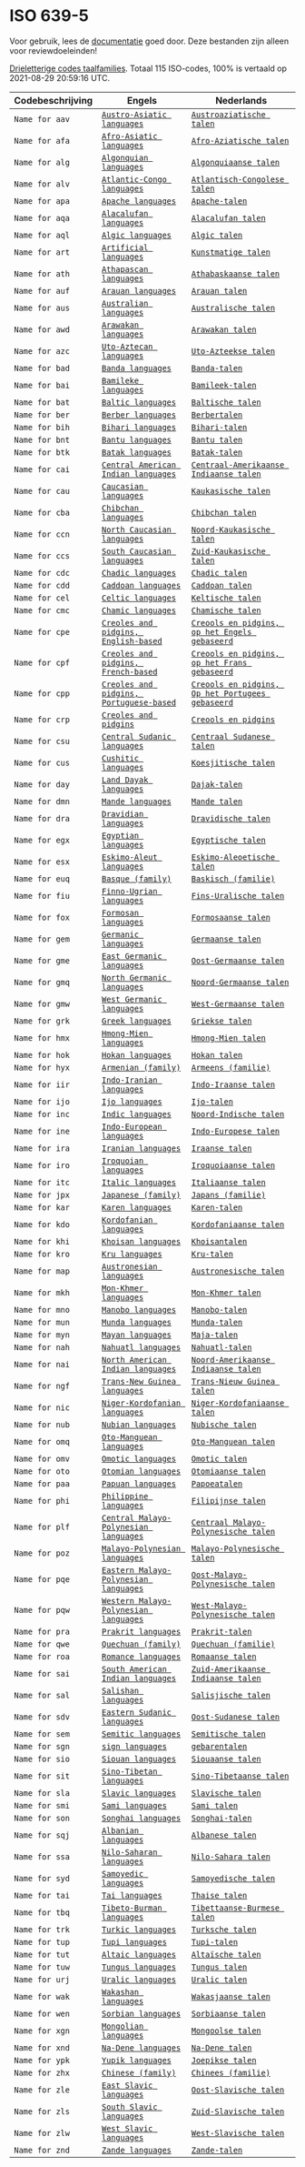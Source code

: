 # ISO 639-5

Voor gebruik, lees de [documentatie](https://github.com/opentaal/opentaal-isocodes) goed door. Deze bestanden zijn alleen voor reviewdoeleinden!

[Drieletterige codes taalfamilies](https://en.wikipedia.org/wiki/ISO_639-5). Totaal 115 ISO-codes, 100% is vertaald op 2021-08-29 20:59:16 UTC.

Codebeschrijving | Engels | Nederlands
---|---|---
`Name for aav` | [`Austro-Asiatic languages`](https://en.wikipedia.org/wiki/Austro-Asiatic_languages) | [`Austroaziatische talen`](https://nl.wikipedia.org/wiki/Austroaziatische_talen)
`Name for afa` | [`Afro-Asiatic languages`](https://en.wikipedia.org/wiki/Afro-Asiatic_languages) | [`Afro-Aziatische talen`](https://nl.wikipedia.org/wiki/Afro-Aziatische_talen)
`Name for alg` | [`Algonquian languages`](https://en.wikipedia.org/wiki/Algonquian_languages) | [`Algonquiaanse talen`](https://nl.wikipedia.org/wiki/Algonquiaanse_talen)
`Name for alv` | [`Atlantic-Congo languages`](https://en.wikipedia.org/wiki/Atlantic-Congo_languages) | [`Atlantisch-Congolese talen`](https://nl.wikipedia.org/wiki/Atlantisch-Congolese_talen)
`Name for apa` | [`Apache languages`](https://en.wikipedia.org/wiki/Apache_languages) | [`Apache-talen`](https://nl.wikipedia.org/wiki/Apache-talen)
`Name for aqa` | [`Alacalufan languages`](https://en.wikipedia.org/wiki/Alacalufan_languages) | [`Alacalufan talen`](https://nl.wikipedia.org/wiki/Alacalufan_talen)
`Name for aql` | [`Algic languages`](https://en.wikipedia.org/wiki/Algic_languages) | [`Algic talen`](https://nl.wikipedia.org/wiki/Algic_talen)
`Name for art` | [`Artificial languages`](https://en.wikipedia.org/wiki/Artificial_languages) | [`Kunstmatige talen`](https://nl.wikipedia.org/wiki/Kunstmatige_talen)
`Name for ath` | [`Athapascan languages`](https://en.wikipedia.org/wiki/Athapascan_languages) | [`Athabaskaanse talen`](https://nl.wikipedia.org/wiki/Athabaskaanse_talen)
`Name for auf` | [`Arauan languages`](https://en.wikipedia.org/wiki/Arauan_languages) | [`Arauan talen`](https://nl.wikipedia.org/wiki/Arauan_talen)
`Name for aus` | [`Australian languages`](https://en.wikipedia.org/wiki/Australian_languages) | [`Australische talen`](https://nl.wikipedia.org/wiki/Australische_talen)
`Name for awd` | [`Arawakan languages`](https://en.wikipedia.org/wiki/Arawakan_languages) | [`Arawakan talen`](https://nl.wikipedia.org/wiki/Arawakan_talen)
`Name for azc` | [`Uto-Aztecan languages`](https://en.wikipedia.org/wiki/Uto-Aztecan_languages) | [`Uto-Azteekse talen`](https://nl.wikipedia.org/wiki/Uto-Azteekse_talen)
`Name for bad` | [`Banda languages`](https://en.wikipedia.org/wiki/Banda_languages) | [`Banda-talen`](https://nl.wikipedia.org/wiki/Banda-talen)
`Name for bai` | [`Bamileke languages`](https://en.wikipedia.org/wiki/Bamileke_languages) | [`Bamileek-talen`](https://nl.wikipedia.org/wiki/Bamileek-talen)
`Name for bat` | [`Baltic languages`](https://en.wikipedia.org/wiki/Baltic_languages) | [`Baltische talen`](https://nl.wikipedia.org/wiki/Baltische_talen)
`Name for ber` | [`Berber languages`](https://en.wikipedia.org/wiki/Berber_languages) | [`Berbertalen`](https://nl.wikipedia.org/wiki/Berbertalen)
`Name for bih` | [`Bihari languages`](https://en.wikipedia.org/wiki/Bihari_languages) | [`Bihari-talen`](https://nl.wikipedia.org/wiki/Bihari-talen)
`Name for bnt` | [`Bantu languages`](https://en.wikipedia.org/wiki/Bantu_languages) | [`Bantu talen`](https://nl.wikipedia.org/wiki/Bantu_talen)
`Name for btk` | [`Batak languages`](https://en.wikipedia.org/wiki/Batak_languages) | [`Batak-talen`](https://nl.wikipedia.org/wiki/Batak-talen)
`Name for cai` | [`Central American Indian languages`](https://en.wikipedia.org/wiki/Central_American_Indian_languages) | [`Centraal-Amerikaanse Indiaanse talen`](https://nl.wikipedia.org/wiki/Centraal-Amerikaanse_Indiaanse_talen)
`Name for cau` | [`Caucasian languages`](https://en.wikipedia.org/wiki/Caucasian_languages) | [`Kaukasische talen`](https://nl.wikipedia.org/wiki/Kaukasische_talen)
`Name for cba` | [`Chibchan languages`](https://en.wikipedia.org/wiki/Chibchan_languages) | [`Chibchan talen`](https://nl.wikipedia.org/wiki/Chibchan_talen)
`Name for ccn` | [`North Caucasian languages`](https://en.wikipedia.org/wiki/North_Caucasian_languages) | [`Noord-Kaukasische talen`](https://nl.wikipedia.org/wiki/Noord-Kaukasische_talen)
`Name for ccs` | [`South Caucasian languages`](https://en.wikipedia.org/wiki/South_Caucasian_languages) | [`Zuid-Kaukasische talen`](https://nl.wikipedia.org/wiki/Zuid-Kaukasische_talen)
`Name for cdc` | [`Chadic languages`](https://en.wikipedia.org/wiki/Chadic_languages) | [`Chadic talen`](https://nl.wikipedia.org/wiki/Chadic_talen)
`Name for cdd` | [`Caddoan languages`](https://en.wikipedia.org/wiki/Caddoan_languages) | [`Caddoan talen`](https://nl.wikipedia.org/wiki/Caddoan_talen)
`Name for cel` | [`Celtic languages`](https://en.wikipedia.org/wiki/Celtic_languages) | [`Keltische talen`](https://nl.wikipedia.org/wiki/Keltische_talen)
`Name for cmc` | [`Chamic languages`](https://en.wikipedia.org/wiki/Chamic_languages) | [`Chamische talen`](https://nl.wikipedia.org/wiki/Chamische_talen)
`Name for cpe` | [`Creoles and pidgins, English‑based`](https://en.wikipedia.org/wiki/Creoles_and_pidgins,_English‑based) | [`Creools en pidgins, op het Engels gebaseerd`](https://nl.wikipedia.org/wiki/Creools_en_pidgins,_op_het_Engels_gebaseerd)
`Name for cpf` | [`Creoles and pidgins, French‑based`](https://en.wikipedia.org/wiki/Creoles_and_pidgins,_French‑based) | [`Creools en pidgins, op het Frans gebaseerd`](https://nl.wikipedia.org/wiki/Creools_en_pidgins,_op_het_Frans_gebaseerd)
`Name for cpp` | [`Creoles and pidgins, Portuguese-based`](https://en.wikipedia.org/wiki/Creoles_and_pidgins,_Portuguese-based) | [`Creools en pidgins, Op het Portugees gebaseerd`](https://nl.wikipedia.org/wiki/Creools_en_pidgins,_Op_het_Portugees_gebaseerd)
`Name for crp` | [`Creoles and pidgins`](https://en.wikipedia.org/wiki/Creoles_and_pidgins) | [`Creools en pidgins`](https://nl.wikipedia.org/wiki/Creools_en_pidgins)
`Name for csu` | [`Central Sudanic languages`](https://en.wikipedia.org/wiki/Central_Sudanic_languages) | [`Centraal Sudanese talen`](https://nl.wikipedia.org/wiki/Centraal_Sudanese_talen)
`Name for cus` | [`Cushitic languages`](https://en.wikipedia.org/wiki/Cushitic_languages) | [`Koesjitische talen`](https://nl.wikipedia.org/wiki/Koesjitische_talen)
`Name for day` | [`Land Dayak languages`](https://en.wikipedia.org/wiki/Land_Dayak_languages) | [`Dajak-talen`](https://nl.wikipedia.org/wiki/Dajak-talen)
`Name for dmn` | [`Mande languages`](https://en.wikipedia.org/wiki/Mande_languages) | [`Mande talen`](https://nl.wikipedia.org/wiki/Mande_talen)
`Name for dra` | [`Dravidian languages`](https://en.wikipedia.org/wiki/Dravidian_languages) | [`Dravidische talen`](https://nl.wikipedia.org/wiki/Dravidische_talen)
`Name for egx` | [`Egyptian languages`](https://en.wikipedia.org/wiki/Egyptian_languages) | [`Egyptische talen`](https://nl.wikipedia.org/wiki/Egyptische_talen)
`Name for esx` | [`Eskimo-Aleut languages`](https://en.wikipedia.org/wiki/Eskimo-Aleut_languages) | [`Eskimo-Aleoetische talen`](https://nl.wikipedia.org/wiki/Eskimo-Aleoetische_talen)
`Name for euq` | [`Basque (family)`](https://en.wikipedia.org/wiki/Basque_(family)) | [`Baskisch (familie)`](https://nl.wikipedia.org/wiki/Baskisch_(familie))
`Name for fiu` | [`Finno-Ugrian languages`](https://en.wikipedia.org/wiki/Finno-Ugrian_languages) | [`Fins-Uralische talen`](https://nl.wikipedia.org/wiki/Fins-Uralische_talen)
`Name for fox` | [`Formosan languages`](https://en.wikipedia.org/wiki/Formosan_languages) | [`Formosaanse talen`](https://nl.wikipedia.org/wiki/Formosaanse_talen)
`Name for gem` | [`Germanic languages`](https://en.wikipedia.org/wiki/Germanic_languages) | [`Germaanse talen`](https://nl.wikipedia.org/wiki/Germaanse_talen)
`Name for gme` | [`East Germanic languages`](https://en.wikipedia.org/wiki/East_Germanic_languages) | [`Oost-Germaanse talen`](https://nl.wikipedia.org/wiki/Oost-Germaanse_talen)
`Name for gmq` | [`North Germanic languages`](https://en.wikipedia.org/wiki/North_Germanic_languages) | [`Noord-Germaanse talen`](https://nl.wikipedia.org/wiki/Noord-Germaanse_talen)
`Name for gmw` | [`West Germanic languages`](https://en.wikipedia.org/wiki/West_Germanic_languages) | [`West-Germaanse talen`](https://nl.wikipedia.org/wiki/West-Germaanse_talen)
`Name for grk` | [`Greek languages`](https://en.wikipedia.org/wiki/Greek_languages) | [`Griekse talen`](https://nl.wikipedia.org/wiki/Griekse_talen)
`Name for hmx` | [`Hmong-Mien languages`](https://en.wikipedia.org/wiki/Hmong-Mien_languages) | [`Hmong-Mien talen`](https://nl.wikipedia.org/wiki/Hmong-Mien_talen)
`Name for hok` | [`Hokan languages`](https://en.wikipedia.org/wiki/Hokan_languages) | [`Hokan talen`](https://nl.wikipedia.org/wiki/Hokan_talen)
`Name for hyx` | [`Armenian (family)`](https://en.wikipedia.org/wiki/Armenian_(family)) | [`Armeens (familie)`](https://nl.wikipedia.org/wiki/Armeens_(familie))
`Name for iir` | [`Indo-Iranian languages`](https://en.wikipedia.org/wiki/Indo-Iranian_languages) | [`Indo-Iraanse talen`](https://nl.wikipedia.org/wiki/Indo-Iraanse_talen)
`Name for ijo` | [`Ijo languages`](https://en.wikipedia.org/wiki/Ijo_languages) | [`Ijo-talen`](https://nl.wikipedia.org/wiki/Ijo-talen)
`Name for inc` | [`Indic languages`](https://en.wikipedia.org/wiki/Indic_languages) | [`Noord-Indische talen`](https://nl.wikipedia.org/wiki/Noord-Indische_talen)
`Name for ine` | [`Indo-European languages`](https://en.wikipedia.org/wiki/Indo-European_languages) | [`Indo-Europese talen`](https://nl.wikipedia.org/wiki/Indo-Europese_talen)
`Name for ira` | [`Iranian languages`](https://en.wikipedia.org/wiki/Iranian_languages) | [`Iraanse talen`](https://nl.wikipedia.org/wiki/Iraanse_talen)
`Name for iro` | [`Iroquoian languages`](https://en.wikipedia.org/wiki/Iroquoian_languages) | [`Iroquoiaanse talen`](https://nl.wikipedia.org/wiki/Iroquoiaanse_talen)
`Name for itc` | [`Italic languages`](https://en.wikipedia.org/wiki/Italic_languages) | [`Italiaanse talen`](https://nl.wikipedia.org/wiki/Italiaanse_talen)
`Name for jpx` | [`Japanese (family)`](https://en.wikipedia.org/wiki/Japanese_(family)) | [`Japans (familie)`](https://nl.wikipedia.org/wiki/Japans_(familie))
`Name for kar` | [`Karen languages`](https://en.wikipedia.org/wiki/Karen_languages) | [`Karen-talen`](https://nl.wikipedia.org/wiki/Karen-talen)
`Name for kdo` | [`Kordofanian languages`](https://en.wikipedia.org/wiki/Kordofanian_languages) | [`Kordofaniaanse talen`](https://nl.wikipedia.org/wiki/Kordofaniaanse_talen)
`Name for khi` | [`Khoisan languages`](https://en.wikipedia.org/wiki/Khoisan_languages) | [`Khoisantalen`](https://nl.wikipedia.org/wiki/Khoisantalen)
`Name for kro` | [`Kru languages`](https://en.wikipedia.org/wiki/Kru_languages) | [`Kru-talen`](https://nl.wikipedia.org/wiki/Kru-talen)
`Name for map` | [`Austronesian languages`](https://en.wikipedia.org/wiki/Austronesian_languages) | [`Austronesische talen`](https://nl.wikipedia.org/wiki/Austronesische_talen)
`Name for mkh` | [`Mon-Khmer languages`](https://en.wikipedia.org/wiki/Mon-Khmer_languages) | [`Mon-Khmer talen`](https://nl.wikipedia.org/wiki/Mon-Khmer_talen)
`Name for mno` | [`Manobo languages`](https://en.wikipedia.org/wiki/Manobo_languages) | [`Manobo-talen`](https://nl.wikipedia.org/wiki/Manobo-talen)
`Name for mun` | [`Munda languages`](https://en.wikipedia.org/wiki/Munda_languages) | [`Munda-talen`](https://nl.wikipedia.org/wiki/Munda-talen)
`Name for myn` | [`Mayan languages`](https://en.wikipedia.org/wiki/Mayan_languages) | [`Maja-talen`](https://nl.wikipedia.org/wiki/Maja-talen)
`Name for nah` | [`Nahuatl languages`](https://en.wikipedia.org/wiki/Nahuatl_languages) | [`Nahuatl-talen`](https://nl.wikipedia.org/wiki/Nahuatl-talen)
`Name for nai` | [`North American Indian languages`](https://en.wikipedia.org/wiki/North_American_Indian_languages) | [`Noord-Amerikaanse Indiaanse talen`](https://nl.wikipedia.org/wiki/Noord-Amerikaanse_Indiaanse_talen)
`Name for ngf` | [`Trans-New Guinea languages`](https://en.wikipedia.org/wiki/Trans-New_Guinea_languages) | [`Trans-Nieuw Guinea talen`](https://nl.wikipedia.org/wiki/Trans-Nieuw_Guinea_talen)
`Name for nic` | [`Niger-Kordofanian languages`](https://en.wikipedia.org/wiki/Niger-Kordofanian_languages) | [`Niger-Kordofaniaanse talen`](https://nl.wikipedia.org/wiki/Niger-Kordofaniaanse_talen)
`Name for nub` | [`Nubian languages`](https://en.wikipedia.org/wiki/Nubian_languages) | [`Nubische talen`](https://nl.wikipedia.org/wiki/Nubische_talen)
`Name for omq` | [`Oto-Manguean languages`](https://en.wikipedia.org/wiki/Oto-Manguean_languages) | [`Oto-Manguean talen`](https://nl.wikipedia.org/wiki/Oto-Manguean_talen)
`Name for omv` | [`Omotic languages`](https://en.wikipedia.org/wiki/Omotic_languages) | [`Omotic talen`](https://nl.wikipedia.org/wiki/Omotic_talen)
`Name for oto` | [`Otomian languages`](https://en.wikipedia.org/wiki/Otomian_languages) | [`Otomiaanse talen`](https://nl.wikipedia.org/wiki/Otomiaanse_talen)
`Name for paa` | [`Papuan languages`](https://en.wikipedia.org/wiki/Papuan_languages) | [`Papoeatalen`](https://nl.wikipedia.org/wiki/Papoeatalen)
`Name for phi` | [`Philippine languages`](https://en.wikipedia.org/wiki/Philippine_languages) | [`Filipijnse talen`](https://nl.wikipedia.org/wiki/Filipijnse_talen)
`Name for plf` | [`Central Malayo-Polynesian languages`](https://en.wikipedia.org/wiki/Central_Malayo-Polynesian_languages) | [`Centraal Malayo-Polynesische talen`](https://nl.wikipedia.org/wiki/Centraal_Malayo-Polynesische_talen)
`Name for poz` | [`Malayo-Polynesian languages`](https://en.wikipedia.org/wiki/Malayo-Polynesian_languages) | [`Malayo-Polynesische talen`](https://nl.wikipedia.org/wiki/Malayo-Polynesische_talen)
`Name for pqe` | [`Eastern Malayo-Polynesian languages`](https://en.wikipedia.org/wiki/Eastern_Malayo-Polynesian_languages) | [`Oost-Malayo-Polynesische talen`](https://nl.wikipedia.org/wiki/Oost-Malayo-Polynesische_talen)
`Name for pqw` | [`Western Malayo-Polynesian languages`](https://en.wikipedia.org/wiki/Western_Malayo-Polynesian_languages) | [`West-Malayo-Polynesische talen`](https://nl.wikipedia.org/wiki/West-Malayo-Polynesische_talen)
`Name for pra` | [`Prakrit languages`](https://en.wikipedia.org/wiki/Prakrit_languages) | [`Prakrit-talen`](https://nl.wikipedia.org/wiki/Prakrit-talen)
`Name for qwe` | [`Quechuan (family)`](https://en.wikipedia.org/wiki/Quechuan_(family)) | [`Quechuan (familie)`](https://nl.wikipedia.org/wiki/Quechuan_(familie))
`Name for roa` | [`Romance languages`](https://en.wikipedia.org/wiki/Romance_languages) | [`Romaanse talen`](https://nl.wikipedia.org/wiki/Romaanse_talen)
`Name for sai` | [`South American Indian languages`](https://en.wikipedia.org/wiki/South_American_Indian_languages) | [`Zuid-Amerikaanse Indiaanse talen`](https://nl.wikipedia.org/wiki/Zuid-Amerikaanse_Indiaanse_talen)
`Name for sal` | [`Salishan languages`](https://en.wikipedia.org/wiki/Salishan_languages) | [`Salisjische talen`](https://nl.wikipedia.org/wiki/Salisjische_talen)
`Name for sdv` | [`Eastern Sudanic languages`](https://en.wikipedia.org/wiki/Eastern_Sudanic_languages) | [`Oost-Sudanese talen`](https://nl.wikipedia.org/wiki/Oost-Sudanese_talen)
`Name for sem` | [`Semitic languages`](https://en.wikipedia.org/wiki/Semitic_languages) | [`Semitische talen`](https://nl.wikipedia.org/wiki/Semitische_talen)
`Name for sgn` | [`sign languages`](https://en.wikipedia.org/wiki/sign_languages) | [`gebarentalen`](https://nl.wikipedia.org/wiki/gebarentalen)
`Name for sio` | [`Siouan languages`](https://en.wikipedia.org/wiki/Siouan_languages) | [`Siouaanse talen`](https://nl.wikipedia.org/wiki/Siouaanse_talen)
`Name for sit` | [`Sino-Tibetan languages`](https://en.wikipedia.org/wiki/Sino-Tibetan_languages) | [`Sino-Tibetaanse talen`](https://nl.wikipedia.org/wiki/Sino-Tibetaanse_talen)
`Name for sla` | [`Slavic languages`](https://en.wikipedia.org/wiki/Slavic_languages) | [`Slavische talen`](https://nl.wikipedia.org/wiki/Slavische_talen)
`Name for smi` | [`Sami languages`](https://en.wikipedia.org/wiki/Sami_languages) | [`Sami talen`](https://nl.wikipedia.org/wiki/Sami_talen)
`Name for son` | [`Songhai languages`](https://en.wikipedia.org/wiki/Songhai_languages) | [`Songhai-talen`](https://nl.wikipedia.org/wiki/Songhai-talen)
`Name for sqj` | [`Albanian languages`](https://en.wikipedia.org/wiki/Albanian_languages) | [`Albanese talen`](https://nl.wikipedia.org/wiki/Albanese_talen)
`Name for ssa` | [`Nilo-Saharan languages`](https://en.wikipedia.org/wiki/Nilo-Saharan_languages) | [`Nilo-Sahara talen`](https://nl.wikipedia.org/wiki/Nilo-Sahara_talen)
`Name for syd` | [`Samoyedic languages`](https://en.wikipedia.org/wiki/Samoyedic_languages) | [`Samoyedische talen`](https://nl.wikipedia.org/wiki/Samoyedische_talen)
`Name for tai` | [`Tai languages`](https://en.wikipedia.org/wiki/Tai_languages) | [`Thaise talen`](https://nl.wikipedia.org/wiki/Thaise_talen)
`Name for tbq` | [`Tibeto-Burman languages`](https://en.wikipedia.org/wiki/Tibeto-Burman_languages) | [`Tibettaanse-Burmese talen`](https://nl.wikipedia.org/wiki/Tibettaanse-Burmese_talen)
`Name for trk` | [`Turkic languages`](https://en.wikipedia.org/wiki/Turkic_languages) | [`Turksche talen`](https://nl.wikipedia.org/wiki/Turksche_talen)
`Name for tup` | [`Tupi languages`](https://en.wikipedia.org/wiki/Tupi_languages) | [`Tupi-talen`](https://nl.wikipedia.org/wiki/Tupi-talen)
`Name for tut` | [`Altaic languages`](https://en.wikipedia.org/wiki/Altaic_languages) | [`Altaïsche talen`](https://nl.wikipedia.org/wiki/Altaïsche_talen)
`Name for tuw` | [`Tungus languages`](https://en.wikipedia.org/wiki/Tungus_languages) | [`Tungus talen`](https://nl.wikipedia.org/wiki/Tungus_talen)
`Name for urj` | [`Uralic languages`](https://en.wikipedia.org/wiki/Uralic_languages) | [`Uralic talen`](https://nl.wikipedia.org/wiki/Uralic_talen)
`Name for wak` | [`Wakashan languages`](https://en.wikipedia.org/wiki/Wakashan_languages) | [`Wakasjaanse talen`](https://nl.wikipedia.org/wiki/Wakasjaanse_talen)
`Name for wen` | [`Sorbian languages`](https://en.wikipedia.org/wiki/Sorbian_languages) | [`Sorbiaanse talen`](https://nl.wikipedia.org/wiki/Sorbiaanse_talen)
`Name for xgn` | [`Mongolian languages`](https://en.wikipedia.org/wiki/Mongolian_languages) | [`Mongoolse talen`](https://nl.wikipedia.org/wiki/Mongoolse_talen)
`Name for xnd` | [`Na-Dene languages`](https://en.wikipedia.org/wiki/Na-Dene_languages) | [`Na-Dene talen`](https://nl.wikipedia.org/wiki/Na-Dene_talen)
`Name for ypk` | [`Yupik languages`](https://en.wikipedia.org/wiki/Yupik_languages) | [`Joepikse talen`](https://nl.wikipedia.org/wiki/Joepikse_talen)
`Name for zhx` | [`Chinese (family)`](https://en.wikipedia.org/wiki/Chinese_(family)) | [`Chinees (familie)`](https://nl.wikipedia.org/wiki/Chinees_(familie))
`Name for zle` | [`East Slavic languages`](https://en.wikipedia.org/wiki/East_Slavic_languages) | [`Oost-Slavische talen`](https://nl.wikipedia.org/wiki/Oost-Slavische_talen)
`Name for zls` | [`South Slavic languages`](https://en.wikipedia.org/wiki/South_Slavic_languages) | [`Zuid-Slavische talen`](https://nl.wikipedia.org/wiki/Zuid-Slavische_talen)
`Name for zlw` | [`West Slavic languages`](https://en.wikipedia.org/wiki/West_Slavic_languages) | [`West-Slavische talen`](https://nl.wikipedia.org/wiki/West-Slavische_talen)
`Name for znd` | [`Zande languages`](https://en.wikipedia.org/wiki/Zande_languages) | [`Zande-talen`](https://nl.wikipedia.org/wiki/Zande-talen)
